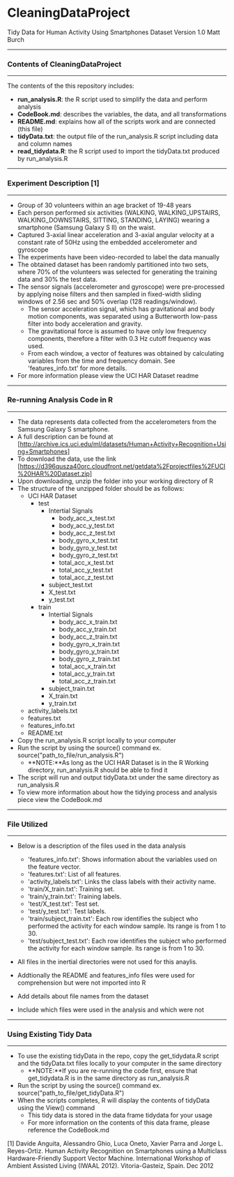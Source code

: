 # CleaningDataProject
Tidy Data for Human Activity Using Smartphones Dataset Version 1.0
Matt Burch

---
### Contents of CleaningDataProject
---
The contents of the this repository includes:  

+ **run_analysis.R**: the R script used to simplify the data and perform analysis   
+ **CodeBook.md**: describes the variables, the data, and all transformations  
+ **README.md**: explains how all of the scripts work and are connected (this file)  
+ **tidyData.txt**: the output file of the run_analysis.R script including data and column names  
+ **read\_tidydata.R**: the R script used to import the tidyData.txt produced by run_analysis.R  

---
### Experiment Description [1]
---
+ Group of 30 volunteers within an age bracket of 19-48 years
+ Each person performed six activities (WALKING, WALKING_UPSTAIRS, WALKING_DOWNSTAIRS, SITTING, STANDING, LAYING) wearing a smartphone (Samsung Galaxy S II) on the waist. 
+ Captured 3-axial linear acceleration and 3-axial angular velocity at a constant rate of 50Hz using the embedded accelerometer and gyroscope
+ The experiments have been video-recorded to label the data manually 
+ The obtained dataset has been randomly partitioned into two sets, where 70% of the volunteers was selected for generating the training data and 30% the test data. 
+ The sensor signals (accelerometer and gyroscope) were pre-processed by applying noise filters and then sampled in fixed-width sliding windows of 2.56 sec and 50% overlap (128 readings/window). 
  + The sensor acceleration signal, which has gravitational and body motion components, was separated using a Butterworth low-pass filter into body acceleration and gravity. 
  + The gravitational force is assumed to have only low frequency components, therefore a filter with 0.3 Hz cutoff frequency was used. 
  + From each window, a vector of features was obtained by calculating variables from the time and frequency domain. See 'features_info.txt' for more details. 
+ For more information please view the UCI HAR Dataset readme

---
### Re-running Analysis Code in R
---
+ The data represents data collected from the accelerometers from the Samsung Galaxy S smartphone.
+ A full description can be found at [http://archive.ics.uci.edu/ml/datasets/Human+Activity+Recognition+Using+Smartphones]
+ To download the data, use the link [https://d396qusza40orc.cloudfront.net/getdata%2Fprojectfiles%2FUCI%20HAR%20Dataset.zip]
+ Upon downloading, unzip the folder into your working directory of R
+ The structure of the unzipped folder should be as follows:
  + UCI HAR Dataset
    + test
      + Intertial Signals
        + body\_acc\_x\_test.txt
        + body\_acc\_y\_test.txt
        + body\_acc\_z\_test.txt
        + body\_gyro\_x\_test.txt 	
        + body\_gyro\_y\_test.txt
        + body\_gyro\_z\_test.txt
        + total\_acc\_x\_test.txt
        + total\_acc\_y\_test.txt
        + total\_acc\_z\_test.txt
      + subject\_test.txt
      + X\_test.txt
      + y\_test.txt		
    + train
      + Intertial Signals
        + body\_acc\_x\_train.txt
        + body\_acc\_y\_train.txt
        + body\_acc\_z\_train.txt
        + body\_gyro\_x\_train.txt 	
        + body\_gyro\_y\_train.txt
        + body\_gyro\_z\_train.txt
        + total\_acc\_x\_train.txt
        + total\_acc\_y\_train.txt
        + total\_acc\_z\_train.txt
      + subject\_train.txt
      + X\_train.txt
      + y\_train.txt
  + activity\_labels.txt
  + features.txt
  + features\_info.txt
  + README.txt
+ Copy the run_analysis.R script locally to your computer
+ Run the script by using the source() command ex. source("path_to_file/run_analysis.R")
  + **NOTE:**As long as the UCI HAR Dataset is in the R Working directory, run_analysis.R should be able to find it 
+ The script will run and output tidyData.txt under the same directory as run_analysis.R
+ To view more information about how the tidying process and analysis piece view the CodeBook.md

---
### File Utilized
---
+ Below is a description of the files used in the data analysis
  + 'features_info.txt': Shows information about the variables used on the feature vector.
  + 'features.txt': List of all features.
  + 'activity_labels.txt': Links the class labels with their activity name.
  + 'train/X_train.txt': Training set.
  + 'train/y_train.txt': Training labels.
  + 'test/X_test.txt': Test set.
  + 'test/y_test.txt': Test labels.
  + 'train/subject_train.txt': Each row identifies the subject who performed the activity for each window sample. Its range is from 1 to 30. 
  + 'test/subject_test.txt': Each row identifies the subject who performed the activity for each window sample. Its range is from 1 to 30. 
+ All files in the inertial directories were not used for this anaylis. 
+ Addtionally the README and features_info files were used for comprehension but were not imported into R

+ Add details about file names from the dataset
+ Include which files were used in the analysis and which were not

---
### Using Existing Tidy Data
---
+ To use the existing tidyData in the repo, copy the get_tidydata.R script and the tidyData.txt files locally to your computer in the same directory
  + **NOTE:**If you are re-running the code first, ensure that get_tidydata.R is in the same directory as run_analysis.R
+ Run the script by using the source() command ex. source("path_to_file/get_tidyData.R")
+ When the scripts completes, R will display the contents of tidyData using the View() command
  + This tidy data is stored in the data frame tidydata for your usage
  + For more information on the contents of this data frame, please reference the CodeBook.md
  
 


[1] Davide Anguita, Alessandro Ghio, Luca Oneto, Xavier Parra and Jorge L. Reyes-Ortiz. Human Activity Recognition on Smartphones using a Multiclass Hardware-Friendly Support Vector Machine. International Workshop of Ambient Assisted Living (IWAAL 2012). Vitoria-Gasteiz, Spain. Dec 2012
